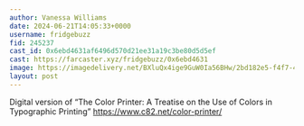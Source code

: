 ```yaml
---
author: Vanessa Williams
date: 2024-06-21T14:05:33+0000
username: fridgebuzz
fid: 245237
cast_id: 0x6ebd4631af6496d570d21ee31a19c3be80d5d5ef
cast: https://farcaster.xyz/fridgebuzz/0x6ebd4631
image: https://imagedelivery.net/BXluQx4ige9GuW0Ia56BHw/2bd182e5-f4f7-47ff-b4dd-2345c0277f00/original
layout: post
---
```


Digital version of “The Color Printer: A Treatise on the Use of Colors in Typographic Printing” https://www.c82.net/color-printer/

<img src='https://imagedelivery.net/BXluQx4ige9GuW0Ia56BHw/2bd182e5-f4f7-47ff-b4dd-2345c0277f00/original' alt='' referrerpolicy='no-referrer'/>
<img src='https://imagedelivery.net/BXluQx4ige9GuW0Ia56BHw/834aa046-adbe-4755-f0f3-aa845c7bcd00/original' alt='' referrerpolicy='no-referrer'/>
